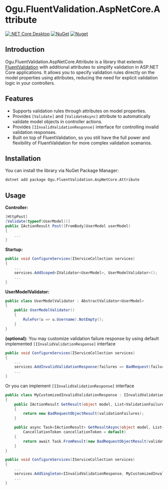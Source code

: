 # Ogu.FluentValidation.AspNetCore.Attribute

[![.NET Core Desktop](https://github.com/ogulcanturan/Ogu.FluentValidation.AspNetCore.Attribute/actions/workflows/dotnet-desktop.yml/badge.svg?branch=master)](https://github.com/ogulcanturan/Ogu.FluentValidation.AspNetCore.Attribute/actions/workflows/dotnet-desktop.yml)
[![NuGet](https://img.shields.io/nuget/v/Ogu.FluentValidation.AspNetCore.Attribute.svg?color=1ecf18)](https://nuget.org/packages/Ogu.FluentValidation.AspNetCore.Attribute)
[![Nuget](https://img.shields.io/nuget/dt/Ogu.FluentValidation.AspNetCore.Attribute.svg?logo=nuget)](https://nuget.org/packages/Ogu.FluentValidation.AspNetCore.Attribute)

## Introduction

Ogu.FluentValidation.AspNetCore.Attribute is a library that extends [FluentValidation](https://github.com/FluentValidation/FluentValidation) with additional attributes to simplify validation in ASP.NET Core applications. It allows you to specify validation rules directly on the model properties using attributes, reducing the need for explicit validation logic in your controllers.

## Features

- Supports validation rules through attributes on model properties.
- Provides `[Validate]` and `[ValidateAsync]` attribute to automatically validate model objects in controller actions.
- Provides `[IInvalidValidationResponse]` interface for controlling invalid validation responses.
- Built on top of FluentValidation, so you still have the full power and flexibility of FluentValidation for more complex validation scenarios.

## Installation

You can install the library via NuGet Package Manager:

```bash
dotnet add package Ogu.FluentValidation.AspNetCore.Attribute
```
## Usage

**Controller:**
```csharp
[HttpPost]
[Validate(typeof(UserModel))]
public IActionResult Post([FromBody]UserModel userModel)
{
    ...
}
```

**Startup:**
```csharp
public void ConfigureServices(IServiceCollection services)
{
    ...
    services.AddScoped<IValidator<UserModel>, UserModelValidator>();
    ...
}
```

**UserModelValidator:**
```csharp
public class UserModelValidator : AbstractValidator<UserModel>
{
    public UserModelValidator()
    {
        RuleFor(u => u.Username).NotEmpty();
    }
}
```

**(optional):**
You may customize validation failure response by using default implemented `[IInvalidValidationResponse]` interface 
```csharp
public void ConfigureServices(IServiceCollection services)
{
    ...
    services.AddInvalidValidationResponse(failures => BadRequest(failures));
    ...
}
```

Or you can implement `[IInvalidValidationResponse]` interface
```csharp
public class MyCustomizedInvalidValidationResponse : IInvalidValidationResponse
{
    public IActionResult GetResult(object model, List<ValidationFailure> validationFailures)
    {
        return new BadRequestObjectResult(validationFailures);
    }

    public async Task<IActionResult> GetResultAsync(object model, List<ValidationFailure> validationFailures,
        CancellationToken cancellationToken = default)
    {
        return await Task.FromResult(new BadRequestObjectResult(validationFailures));
    }
}
```
```csharp
public void ConfigureServices(IServiceCollection services)
{
    ...
    services.AddSingleton<IInvalidValidationResponse, MyCustomizedInvalidValidationResponse>();
    ...
}
```


